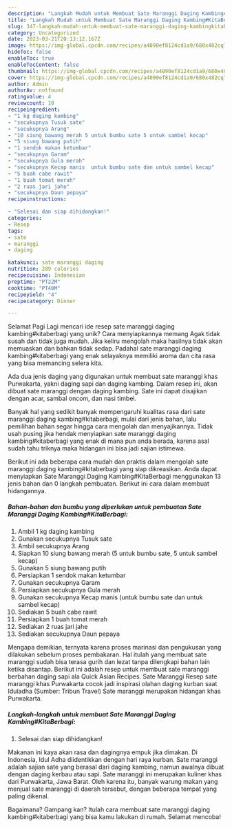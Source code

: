 ```yaml
---
description: "Langkah Mudah untuk Membuat Sate Maranggi Daging Kambing#KitaBerbagi yang Enak, Enak"
title: "Langkah Mudah untuk Membuat Sate Maranggi Daging Kambing#KitaBerbagi yang Enak, Enak"
slug: 347-langkah-mudah-untuk-membuat-sate-maranggi-daging-kambingkitaberbagi-yang-enak-enak
category: Uncategorized
date: 2023-03-21T20:13:12.167Z
image: https://img-global.cpcdn.com/recipes/a4090ef8124cd1a9/680x482cq70/sate-maranggi-daging-kambingkitaberbagi-foto-resep-utama.jpg
hideToc: false
enableToc: true
enableTocContent: false
thumbnail: https://img-global.cpcdn.com/recipes/a4090ef8124cd1a9/680x482cq70/sate-maranggi-daging-kambingkitaberbagi-foto-resep-utama.jpg
cover: https://img-global.cpcdn.com/recipes/a4090ef8124cd1a9/680x482cq70/sate-maranggi-daging-kambingkitaberbagi-foto-resep-utama.jpg
author: Admin
authorAv: notfound
ratingvalue: 4
reviewcount: 10
recipeingredient:
- "1 kg daging kambing"
- "secukupnya Tusuk sate"
- "secukupnya Arang"
- "10 siung bawang merah 5 untuk bumbu sate 5 untuk sambel kecap"
- "5 siung bawang putih"
- "1 sendok makan ketumbar"
- "secukupnya Garam"
- "secukupnya Gula merah"
- "secukupnya Kecap manis  untuk bumbu sate dan untuk sambel kecap"
- "5 buah cabe rawit"
- "1 buah tomat merah"
- "2 ruas jari jahe"
- "secukupnya Daun pepaya"
recipeinstructions:

- "Selesai dan siap dihidangkan!"
categories:
- Resep
tags:
- sate
- maranggi
- daging

katakunci: sate maranggi daging 
nutrition: 289 calories
recipecuisine: Indonesian
preptime: "PT22M"
cooktime: "PT40M"
recipeyield: "4"
recipecategory: Dinner

---
```



Selamat Pagi Lagi mencari ide resep sate maranggi daging kambing#kitaberbagi yang unik? Cara menyiapkannya memang Agak tidak susah dan tidak juga mudah. Jika keliru mengolah maka hasilnya tidak akan memuaskan dan bahkan tidak sedap. Padahal sate maranggi daging kambing#kitaberbagi yang enak selayaknya memiliki aroma dan cita rasa yang bisa memancing selera kita.


Ada dua jenis daging yang digunakan untuk membuat sate maranggi khas Purwakarta, yakni daging sapi dan daging kambing. Dalam resep ini, akan dibuat sate maranggi dengan daging kambing. Sate ini dapat disajikan dengan acar, sambal oncom, dan nasi timbel.

Banyak hal yang sedikit banyak mempengaruhi kualitas rasa dari sate maranggi daging kambing#kitaberbagi, mulai dari jenis bahan, lalu pemilihan bahan segar hingga cara mengolah dan menyajikannya. Tidak usah pusing jika hendak menyiapkan sate maranggi daging kambing#kitaberbagi yang enak di mana pun anda berada, karena asal sudah tahu triknya maka hidangan ini bisa jadi sajian istimewa.


Berikut ini ada beberapa cara mudah dan praktis dalam mengolah sate maranggi daging kambing#kitaberbagi yang siap dikreasikan. Anda dapat menyiapkan Sate Maranggi Daging Kambing#KitaBerbagi menggunakan 13 jenis bahan dan 0 langkah pembuatan. Berikut ini cara dalam membuat hidangannya.

<!--inarticleads1-->

##### Bahan-bahan dan bumbu yang diperlukan untuk pembuatan Sate Maranggi Daging Kambing#KitaBerbagi:

1. Ambil 1 kg daging kambing
1. Gunakan secukupnya Tusuk sate
1. Ambil secukupnya Arang
1. Siapkan 10 siung bawang merah (5 untuk bumbu sate, 5 untuk sambel kecap)
1. Gunakan 5 siung bawang putih
1. Persiapkan 1 sendok makan ketumbar
1. Gunakan secukupnya Garam
1. Persiapkan secukupnya Gula merah
1. Gunakan secukupnya Kecap manis  (untuk bumbu sate dan untuk sambel kecap)
1. Sediakan 5 buah cabe rawit
1. Persiapkan 1 buah tomat merah
1. Sediakan 2 ruas jari jahe
1. Sediakan secukupnya Daun pepaya


Mengapa demikian, ternyata karena proses marinasi dan pengukusan yang dilakukan sebelum proses pembakaran. Hal itulah yang membuat sate maranggi sudah bisa terasa gurih dan lezat tanpa dilengkapi bahan lain ketika disantap. Berikut ini adalah resep untuk membuat sate maranggi berbahan daging sapi ala Quick Asian Recipes. Sate Maranggi Resep sate maranggi khas Purwakarta cocok jadi inspirasi olahan daging kurban saat Iduladha (Sumber: Tribun Travel) Sate maranggi merupakan hidangan khas Purwakarta. 

<!--inarticleads2-->

##### Langkah-langkah untuk membuat Sate Maranggi Daging Kambing#KitaBerbagi:


1. Selesai dan siap dihidangkan!

Makanan ini kaya akan rasa dan dagingnya empuk jika dimakan. Di Indonesia, Idul Adha diidentikkan dengan hari raya kurban. Sate maranggi adalah sajian sate yang berasal dari daging kambing, namun awalnya dibuat dengan daging kerbau atau sapi. Sate maranggi ini merupakan kuliner khas dari Purwakarta, Jawa Barat. Oleh karena itu, banyak warung makan yang menjual sate maranggi di daerah tersebut, dengan beberapa tempat yang paling dikenal. 

Bagaimana? Gampang kan? Itulah cara membuat sate maranggi daging kambing#kitaberbagi yang bisa kamu lakukan di rumah. Selamat mencoba!
